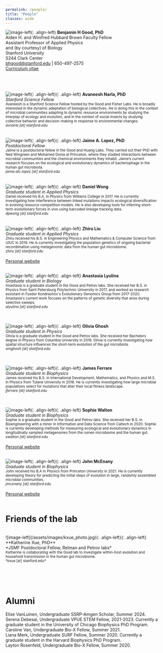 ```yaml
---
permalink: /people/
title: "People"
classes: wide
---
```


![image-left](/assets/images/bgood_photo_2023.png){: .align-left}
**Benjamin H Good, PhD** <br/>
Alden H. and Winifred Hubbard Brown Faculty Fellow<br/>
Assistant Professor of Applied Physics<br/>
and (by courtesy) of Biology<br/>
Stanford University<br/>
S244 Clark Center <br/>
bhgood@stanford.edu | 650-497-2575 <br/>
<a href="/assets/pdfs/bgood_cv_240612.pdf">Curriculum vitae</a><br/>
<br/>
<br/>
<br/>
<br/>
![image-left](/assets/images/anarla_photo.png){: .align-left}{: .align-left}
**Avaneesh Narla, PhD** <br/>
*Stanford Science Fellow*<br/>
<small>Avaneesh is a Stanford Science Fellow hosted by the Good and Fisher Labs. He is broadly interested in the dynamic adaptation of biological collectives. He is doing this in the context of microbial communities adapting to dynamic resource environments by studying the interplay of ecology and evolution, and in the context of social insects by studying collective behavior and decision-making in response to environmental changes.<br/>
*avnarla [at] stanford.edu*<br/></small>
<br/>
<br/>
![image-left](/assets/images/jalopez.jpg){: .align-left}{: .align-left}
**Jaime A. Lopez, PhD** <br/>
*Postdoctoral Fellow*<br/>
<small>Jaime is a postdoctoral fellow in the Good and Huang Labs. They carried out their PhD with Ned Wingreen and Mohamed Donia at Princeton, where they studied interactions between microbial communities and the chemical environments they inhabit. Jaime’s current research focuses on the ecological and evolutionary dynamics of bacteriophage in the human gut microbiota.<br/>
*jamie.alc.lopez [at] stanford.edu*<br/></small>
<br/>
<br/>
![image-left](/assets/images/dwong_photo.png){: .align-left}{: .align-left}
**Daniel Wong** <br/>
*Graduate student in Applied Physics*<br/>
<small>Daniel received his B.A. in Physics from Williams College in 2017. He is currently investigating how interference between linked mutations impacts ecological diversification in evolving resource competition models. He is also developing tools for inferring short-term evolutionary forces in vivo using barcoded lineage tracking data. <br/>
*dpwong [at] stanford.edu*<br/></small>
<br/>
<br/>
![image-left](/assets/images/zliu_photo.jpg){: .align-left}{: .align-left}
**Zhiru Liu** <br/>
*Graduate student in Applied Physics*<br/>
<small>Zhiru received his B.S. in Engineering Physics and Mathematics & Computer Science from UIUC in 2019. He is currently investigating the population genetics of ongoing bacterial recombination using metagenomic data from the human gut microbiome.<br/>
*zhiru [at] stanford.edu*<br/></small><br/>
<a href="https://zhiru-liu.github.io/">Personal website</a> 
<br/>
<br/>

![image-left](/assets/images/alyulina_photo.jpg){: .align-left}{: .align-left}
**Anastasia Lyulina** <br/>
*Graduate student in Biology*<br/>
<small>Anastasia is a graduate student in the Good and Petrov labs. She received her B.S. in Physics from Saint Petersburg Polytechnic University in 2017, and worked as research assistant in Fyodor Kondrashov's Evolutionary Genomics Group from 2017-2020. Anastasia's current work focuses on the patterns of genetic diversity that arise during selective sweeps. 
<br/>
*alyulina [at] stanford.edu*<br/></small>
<br/>
<br/>

![image-left](/assets/images/oghosh_photo.jpg){: .align-left}{: .align-left}
**Olivia Ghosh** <br/>
*Graduate student in Physics*<br/>
<small>
Olivia is a graduate student in the Good and Petrov labs. She received her Bachelors degree in Physics from Columbia University in 2019. Olivia is currently investigating how spatial structure influences the short-term evolution of the gut microbiota. 
<br/>
*omghosh [at] stanford.edu*<br/></small>
<br/>
<br/>

![image-left](/assets/images/jferrare_photo.png){: .align-left}{: .align-left}
**James Ferrare** <br/>
*Graduate student in Biophysics*<br/>
<small>
James received his B.S. in International Development, Mathematics, and Physics and M.S. in Physics from Tulane University in 2018. He is currently investigating how large microbial populations select for mutations that alter their local fitness landscape. 
<br/>
*jferrare [at] stanford.edu*<br/></small>
<br/>
<br/>


![image-left](/assets/images/swalton_photo.jpg){: .align-left}{: .align-left}
**Sophie Walton** <br/>
*Graduate student in Biophysics*<br/>
<small>
Sophie is a graduate student in the Good and Petrov labs. She received her B.S. in Bioengineering with a minor in Information and Data Science from Caltech in 2020. Sophie is currently developing methods for measuring ecological and evolutionary dynamics in longitudinally sampled metagenomes from the rumen microbiome and the human gut. 
<br/>
*swalton [at] stanford.edu*<br/></small><br/>
<a href="https://sophiejwalton.github.io/">Personal website</a> 
<br/>
<br/>

![image-left](/assets/images/jmcenany_photo.jpg){: .align-left}{: .align-left}
**John McEnany** <br/>
*Graduate student in Biophysics*<br/>
<small>
John received his B.A in Physics from Princeton University in 2021. He is currently developing theory for predicting the initial steps of evolution in large, randomly assembled microbial communities. 
<br/>
*jmcenany [at] stanford.edu*<br/></small><br/>
<a href="https://sites.google.com/view/john-mcenany-research/">Personal website</a> 
<br/>
<br/>

<!-- ![image-left](/assets/images/sdebesai_photo.jpg){: .align-left}{: .align-left}
**Serena Debesai** <br/>
*Undergraduate student in Physics*<br/>
<small>Serena is a senior studying Math and Physics at Stanford. She is currently studying how migration and environmental variability maintain ecological diversity in  metapopulations.<br/>
*sdebesai [at] stanford.edu*<br/></small>
<br/>
<br/>
<br/>
<br/> --> 

# Friends of the lab
<br/>
![image-left](/assets/images/kxue_photo.jpg){: .align-left}{: .align-left}
**Katherine Xue, PhD** <br/>
*JSMF Postdoctoral Fellow, Relman and Petrov labs*<br/>
<small>Katherine is collaborating with the Good lab to investigate within-host evolution and household transmission in the human gut microbiome.<br/>
*kxue [at] stanford.edu* <br/></small>
<br/>
<br/>
<br/>
<br/>

# Alumni
Elise VanLuinen, Undergraduate SSRP-Amgen Scholar, Summer 2024.
Serena Debesai, Undergraduate VPUE STEM Fellow, 2021-2023. Currently a graduate student in the University of Chicago Biophysics PhD Program.
Caroline Van, Undergraduate Bio-X Fellow, Summer 2021.<br/>
Liana Merk, Undergraduate SURF Fellow, Summer 2020. Currently a graduate student in the Harvard Biophysics PhD Program. <br/>
Layton Rosenfeld, Undergraduate Bio-X Fellow, Summer 2020.<br/> 

<!--<br/>
<br/>
![image-left](/assets/images/lmerk_photo.jpg){: .align-left}{: .align-left}
**Liana Merk** <br/>
*Undergraduate SURF Fellow*<br/>
<small>Liana is a rising senior at Caltech majoring in Bioengineering. She is currently developing tools for tracking within-host evolution and strain turnover in the rumen microbiome.<br/>
*lmerk [at] caltech.edu*<br/></small>

<br/>
<br/>
<br/>
<br/>
![image-left](/assets/images/lrosenfeld_photo.jpg){: .align-left}{: .align-left}
**Layton Rosenfeld** <br/>
*Undergraduate Bio-X Fellow*<br/>
<small>Layton is a rising sophomore at Stanford interested in Computational Biology. She is currently investigating the links between short-term evolution and community structure using metagenomic data from the human gut microbiome. <br/>
*laytonr [at] stanford.edu*<br/></small>
<br/>
<br/>

![image-left](/assets/images/cvan_photo.jpg){: .align-left}{: .align-left}
**Caroline Van** <br/>
*Undergraduate Bio-X Fellow*<br/>
<small>Caroline is a sophomore at Stanford interested in Biomedical Computation. She is currently investigating the strain-level dynamics that take placing during fecal microbiome transplants.<br/>
*cmvan [at] stanford.edu*<br/></small>
<br/>
<br/>

%<br/>
%<br/>
%<br/>
%<br/>
<br/>
![image-left](/assets/images/genome.png){: .align-left}
<br/>We are currently looking for new postdocs, graduate students, and undergraduates to join our team. Please visit our <a href="/research/">opportunities page</a> for more details. --> 